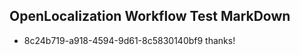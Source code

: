 ## OpenLocalization Workflow Test MarkDown
* 8c24b719-a918-4594-9d61-8c5830140bf9 
thanks!<!--HONumber=Mar16_HO2-->
